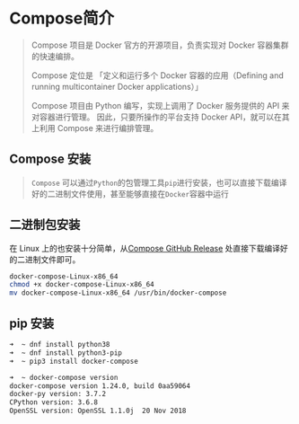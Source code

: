 # Compose简介

> Compose 项目是 Docker 官方的开源项目，负责实现对 Docker 容器集群的快速编排。
>
> Compose 定位是 「定义和运行多个 Docker 容器的应用（Defining and running multicontainer Docker applications）」
>
> Compose 项目由 Python 编写，实现上调用了 Docker 服务提供的 API 来对容器进行管理。
> 因此，只要所操作的平台支持 Docker API，就可以在其上利用 Compose 来进行编排管理。

## Compose 安装

> `Compose` 可以通过`Python`的包管理工具`pip`进行安装，也可以直接下载编译好的二进制文件使用，甚至能够直接在`Docker`容器中运行

## 二进制包安装

在 Linux 上的也安装十分简单，从[Compose GitHub Release](https://github.com/docker/compose) 处直接下载编译好的二进制文件即可。

```bash
docker-compose-Linux-x86_64
chmod +x docker-compose-Linux-x86_64
mv docker-compose-Linux-x86_64 /usr/bin/docker-compose
```

## pip 安装

```bash
➜  ~ dnf install python38
➜  ~ dnf install python3-pip
➜  ~ pip3 install docker-compose

➜  ~ docker-compose version
docker-compose version 1.24.0, build 0aa59064
docker-py version: 3.7.2
CPython version: 3.6.8
OpenSSL version: OpenSSL 1.1.0j  20 Nov 2018
```

